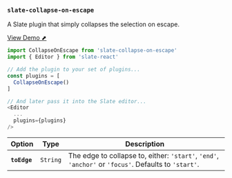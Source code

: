 ### `slate-collapse-on-escape`

A Slate plugin that simply collapses the selection on escape.

[View Demo ⬈](https://ianstormtaylor.github.io/slate-plugins/#/slate-collapse-on-escape)

```js
import CollapseOnEscape from 'slate-collapse-on-escape'
import { Editor } from 'slate-react'

// Add the plugin to your set of plugins...
const plugins = [
  CollapseOnEscape()
]

// And later pass it into the Slate editor...
<Editor
  ...
  plugins={plugins}
/>
```

| Option       | Type     | Description                                                                                          |
| ------------ | -------- | ---------------------------------------------------------------------------------------------------- |
| **`toEdge`** | `String` | The edge to collapse to, either: `'start'`, `'end'`, `'anchor'` or `'focus'`. Defaults to `'start'`. |
